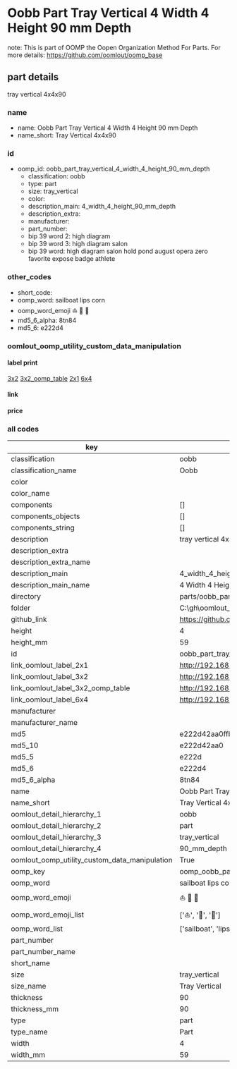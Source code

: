 # Oobb Part Tray Vertical 4 Width 4 Height 90 mm Depth  

note: This is part of OOMP the Oopen Organization Method For Parts. For more details: https://github.com/oomlout/oomp_base

##  part details
  



tray vertical 4x4x90



### name
* name: Oobb Part Tray Vertical 4 Width 4 Height 90 mm Depth
* name_short: Tray Vertical 4x4x90 
### id
* oomp_id: oobb_part_tray_vertical_4_width_4_height_90_mm_depth
  * classification: oobb
  * type: part
  * size: tray_vertical
  * color: 
  * description_main: 4_width_4_height_90_mm_depth
  * description_extra: 
  * manufacturer: 
  * part_number: 
  * bip 39 word 2: high diagram
  * bip 39 word 3: high diagram salon
  * bip 39 word: high diagram salon hold pond august opera zero favorite expose badge athlete

### other_codes
* short_code: 
* oomp_word: sailboat lips corn
* oomp_word_emoji :sailboat: :lips: :corn:
* md5_6_alpha: 8tn84
* md5_6: e222d4






### oomlout_oomp_utility_custom_data_manipulation
#### label print
[3x2](http://192.168.1.245:1112/?label=oomp%208tn84)
[3x2_oomp_table](http://192.168.1.108:1112/?label=oomp%208tn84)
[2x1](http://192.168.1.242:1112/?label=oomp%208tn84)
[6x4](http://192.168.1.55:1112/?label=oomp%208tn84)    

#### link

                              

#### price







### all codes 
| key | value |  
| --- | --- |  
| classification | oobb |  
| classification_name | Oobb |  
| color |  |  
| color_name |  |  
| components | [] |  
| components_objects | [] |  
| components_string | [] |  
| description | tray vertical 4x4x90 |  
| description_extra |  |  
| description_extra_name |  |  
| description_main | 4_width_4_height_90_mm_depth |  
| description_main_name | 4 Width 4 Height 90 mm Depth |  
| directory | parts/oobb_part_tray_vertical_4_width_4_height_90_mm_depth |  
| folder | C:\gh\oomlout_oobb_version_4_generated_parts\parts\oobb_part_tray_vertical_4_width_4_height_90_mm_depth |  
| github_link | https://github.com/oomlout/oomlout_oomp_part_src/tree/main/parts/oobb_part_tray_vertical_4_width_4_height_90_mm_depth |  
| height | 4 |  
| height_mm | 59 |  
| id | oobb_part_tray_vertical_4_width_4_height_90_mm_depth |  
| link_oomlout_label_2x1 | http://192.168.1.242:1112/?label=oomp%208tn84 |  
| link_oomlout_label_3x2 | http://192.168.1.245:1112/?label=oomp%208tn84 |  
| link_oomlout_label_3x2_oomp_table | http://192.168.1.108:1112/?label=oomp%208tn84 |  
| link_oomlout_label_6x4 | http://192.168.1.55:1112/?label=oomp%208tn84 |  
| manufacturer |  |  
| manufacturer_name |  |  
| md5 | e222d42aa0ffb3683cd3e6c97d0f3b5c |  
| md5_10 | e222d42aa0 |  
| md5_5 | e222d |  
| md5_6 | e222d4 |  
| md5_6_alpha | 8tn84 |  
| name | Oobb Part Tray Vertical 4 Width 4 Height 90 mm Depth |  
| name_short | Tray Vertical 4x4x90  |  
| oomlout_detail_hierarchy_1 | oobb |  
| oomlout_detail_hierarchy_2 | part |  
| oomlout_detail_hierarchy_3 | tray_vertical |  
| oomlout_detail_hierarchy_4 | 90_mm_depth |  
| oomlout_oomp_utility_custom_data_manipulation | True |  
| oomp_key | oomp_oobb_part_tray_vertical_4_width_4_height_90_mm_depth |  
| oomp_word | sailboat lips corn |  
| oomp_word_emoji | :sailboat: :lips: :corn: |  
| oomp_word_emoji_list | [':sailboat:', ':lips:', ':corn:'] |  
| oomp_word_list | ['sailboat', 'lips', 'corn'] |  
| part_number |  |  
| part_number_name |  |  
| short_name |  |  
| size | tray_vertical |  
| size_name | Tray Vertical |  
| thickness | 90 |  
| thickness_mm | 90 |  
| type | part |  
| type_name | Part |  
| width | 4 |  
| width_mm | 59 |  
